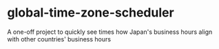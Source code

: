 # global-time-zone-scheduler
A one-off project to quickly see times how Japan's business hours align with other countries' business hours
